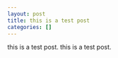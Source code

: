 ```yaml
---
layout: post
title: this is a test post
categories: []
---
```


this is a test post. this is a test post.
